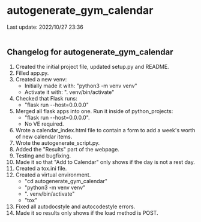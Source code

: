 # autogenerate_gym_calendar
Last update: 2022/10/27 23:36
<br><br>

## Changelog for autogenerate_gym_calendar

1. Created the initial project file, updated setup.py and README.
2. Filled app.py.
3. Created a new venv:
    - Initially made it with: "python3 -m venv venv"
    - Activate it with: ". venv/bin/activate"
4. Checked that Flask runs:
    - "flask run --host=0.0.0.0"
5. Merged all flask apps into one. Run it inside of python_projects:
    - "flask run --host=0.0.0.0".
    - No VE required.
6. Wrote a calendar_index.html file to contain a form to add a week's worth of new calendar items.
7. Wrote the autogenerate_script.py.
8. Added the "Results" part of the webpage.
9. Testing and bugfixing.
10. Made it so that "Add to Calendar" only shows if the day is not a rest day.
11. Created a tox.ini file.
12. Created a virtual environment.
    - "cd autogenerate_gym_calendar"
    - "python3 -m venv venv"
    - ". venv/bin/activate"
    - "tox"
13. Fixed all autodocstyle and autocodestyle errors.
14. Made it so results only shows if the load method is POST.
